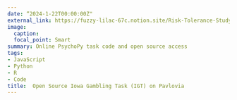 ```yaml
---
date: “2024-1-22T00:00:00Z"
external_link: https://fuzzy-lilac-67c.notion.site/Risk-Tolerance-Study-fde49c0bf032415bb947ed0c6c67a414
image:
  caption:
  focal_point: Smart
summary: Online PsychoPy task code and open source access
tags:
- JavaScript
- Python
- R
- Code
title:  Open Source Iowa Gambling Task (IGT) on Pavlovia
---
```

